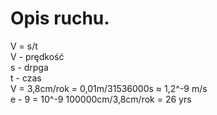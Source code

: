 # Opis ruchu.
V = s/t  
V - prędkość  
s - drpga  
t - czas  
V = 3,8cm/rok = 0,01m/31536000s ≈ 1,2^-9 m/s  
e - 9 = 10^-9
100000cm/3,8cm/rok = 26 yrs
